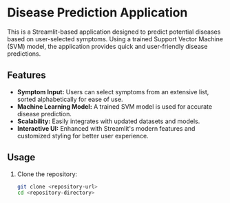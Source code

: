 # Disease Prediction Application

This is a Streamlit-based application designed to predict potential diseases based on user-selected symptoms. Using a trained Support Vector Machine (SVM) model, the application provides quick and user-friendly disease predictions.

## Features
- **Symptom Input:** Users can select symptoms from an extensive list, sorted alphabetically for ease of use.
- **Machine Learning Model:** A trained SVM model is used for accurate disease prediction.
- **Scalability:** Easily integrates with updated datasets and models.
- **Interactive UI:** Enhanced with Streamlit's modern features and customized styling for better user experience.

## Usage
1. Clone the repository:
   ```bash
   git clone <repository-url>
   cd <repository-directory>
